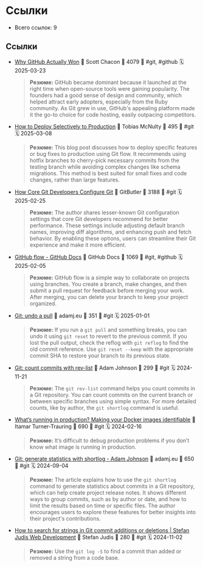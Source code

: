 # Ссылки

- Всего ссылок: 9

## Ссылки

- [Why GitHub Actually Won](https://blog.gitbutler.com/why-github-actually-won/) 👤 Scott Chacon 💬 4079 🔖 #git, #github 🗓️ 2025-03-23
    > **Резюме:** GitHub became dominant because it launched at the right time when open-source tools were gaining popularity. The founders had a good sense of design and community, which helped attract early adopters, especially from the Ruby community. As Git grew in use, GitHub's appealing platform made it the go-to choice for code hosting, easily outpacing competitors.
- [How to Deploy Selectively to Production](https://www.caktusgroup.com/blog/2025/03/04/how-deploy-selectively-production/?utm_campaign=Django%2BNewsletter&utm_medium=email&utm_source=Django_Newsletter_275) 👤 Tobias McNulty 💬 495 🔖 #git 🗓️ 2025-03-08
    > **Резюме:** This blog post discusses how to deploy specific features or bug fixes to production using Git flow. It recommends using hotfix branches to cherry-pick necessary commits from the testing branch while avoiding complex changes like schema migrations. This method is best suited for small fixes and code changes, rather than large features.
- [How Core Git Developers Configure Git](https://blog.gitbutler.com/how-git-core-devs-configure-git/) 👤 GitButler 💬 3188 🔖 #git 🗓️ 2025-02-25
    > **Резюме:** The author shares lesser-known Git configuration settings that core Git developers recommend for better performance. These settings include adjusting default branch names, improving diff algorithms, and enhancing push and fetch behavior. By enabling these options, users can streamline their Git experience and make it more efficient.
- [GitHub flow - GitHub Docs](https://docs.github.com/en/get-started/using-github/github-flow) 👤 GitHub Docs 💬 1069 🔖 #git, #github 🗓️ 2025-02-05
    > **Резюме:** GitHub flow is a simple way to collaborate on projects using branches. You create a branch, make changes, and then submit a pull request for feedback before merging your work. After merging, you can delete your branch to keep your project organized.
- [Git: undo a pull](https://adamj.eu/tech/2024/12/31/git-undo-pull-reflog/) 👤 adamj.eu 💬 351 🔖 #git 🗓️ 2025-01-01
    > **Резюме:** If you run a `git pull` and something breaks, you can undo it using `git reset` to revert to the previous commit. If you lost the pull output, check the reflog with `git reflog` to find the old commit reference. Use `git reset --keep` with the appropriate commit SHA to restore your branch to its previous state.
- [Git: count commits with rev-list](https://adamj.eu/tech/2024/11/20/git-count-commits-rev-list/) 👤 Adam Johnson 💬 299 🔖 #git 🗓️ 2024-11-21
    > **Резюме:** The `git rev-list` command helps you count commits in a Git repository. You can count commits on the current branch or between specific branches using simple syntax. For more detailed counts, like by author, the `git shortlog` command is useful.
- [What’s running in production? Making your Docker images identifiable](https://pythonspeed.com/articles/identifying-images/) 👤 Itamar Turner-Trauring 💬 690 🔖 #git 🗓️ 2024-02-16
    > **Резюме:** It’s difficult to debug production problems if you don’t know what image is running in production.
- [Git: generate statistics with shortlog - Adam Johnson](https://adamj.eu/tech/2024/09/03/git-quick-stats-shortlog/) 👤 adamj.eu 💬 650 🔖 #git 🗓️ 2024-09-04
    > **Резюме:** The article explains how to use the `git shortlog` command to generate statistics about commits in a Git repository, which can help create project release notes. It shows different ways to group commits, such as by author or date, and how to limit the results based on time or specific files. The author encourages users to explore these features for better insights into their project's contributions.
- [How to search for strings in Git commit additions or deletions | Stefan Judis Web Development](https://www.stefanjudis.com/today-i-learned/how-to-search-for-strings-in-git-commit-additions-or-deletions/) 👤 Stefan Judis 💬 280 🔖 #git 🗓️ 2024-11-02
    > **Резюме:** Use the `git log -S` to find a commit than added or removed a string from a code base.
